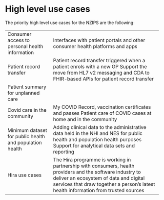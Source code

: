 # High level use cases

The priority high level use cases for the NZIPS are the following: 

|    |    |
| --- | --- |
| Consumer access to personal health information | Interfaces with patient portals and other consumer health platforms and apps |
| Patient record transfer  | Patient record transfer triggered when a patient enrols with a new GP Support the move from HL7 v2 messaging and CDA to FHIR-based APIs for patient record transfer |
| Patient summary for unplanned care  |  |
| Covid care in the community | My COVID Record, vaccination certificates and passes Patient care of COVID cases at home and in the community |
| Minimum dataset for public health and population health | Adding clinical data to the administrative data held in the NHI and NES for public health and population health purposes Support for analytical data sets and reporting |
| Hira use cases | The Hira programme is working in partnership with consumers, health providers and the software industry to deliver an ecosystem of data and digital services that draw together a person’s latest health information from trusted sources |


